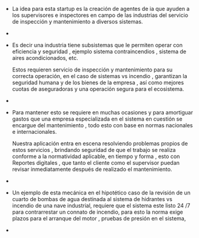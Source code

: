 - La idea para esta startup es la creación de agentes de ia que ayuden a los supervisores e inspectores en campo de las industrias del servicio de inspección y mantenimiento a diversos sistemas.
-
- Es decir una industria tiene subsistemas que le permiten operar con eficiencia y seguridad , ejemplo sistema contraincendios , sistema de aires acondicionados, etc. 
  
  Estos requieren servicio de inspección y mantenimiento para su correcta operación, en el caso de sistemas vs incendio , garantizan la seguridad humana y de los bienes de la empresa , así como mejores cuotas de aseguradoras y una operación segura para el ecosistema.
-
- Para mantener esto se requiere en muchas ocasiones y para amortiguar gastos que una empresa especializada en el sistema en cuestión se encargue del mantenimiento , todo esto con base en normas nacionales e internacionales. 
  
  Nuestra aplicación entra en escena resolviendo problemas propios de estos servicios , brindando seguridad de que el trabajo se realiza conforme a la normatividad aplicable, en tiempo y forma , esto con Reportes digitales , que tanto el cliente como el supervisor puedan revisar inmediatamente después de realizado el mantenimiento.
-
- Un ejemplo de esta mecánica en el hipotético caso de la revisión de un cuarto de bombas de agua destinada al sistema de hidrantes vs incendio de una nave industrial, requiere que el sistema este listo 24 /7 para contrarrestar un connato de incendio, para esto la norma exige plazos para el arranque del motor , pruebas de presión en el sistema,
-